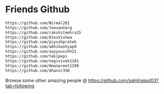 # Friends Github

```txt
https://github.com/Nirmal201
https://github.com/JeevanGarg
https://github.com/rakshitmehra15
https://github.com/AlexVishwa
https://github.com/piyushpratek
https://github.com/abhikashyap9
https://github.com/aayyuusshh21
https://github.com/tekipeps
https://github.com/negivivek1101
https://github.com/Amanpreet1199
https://github.com/dhanur350
```

Browse some other amazing people @ https://github.com/sahilrajput03?tab=following
